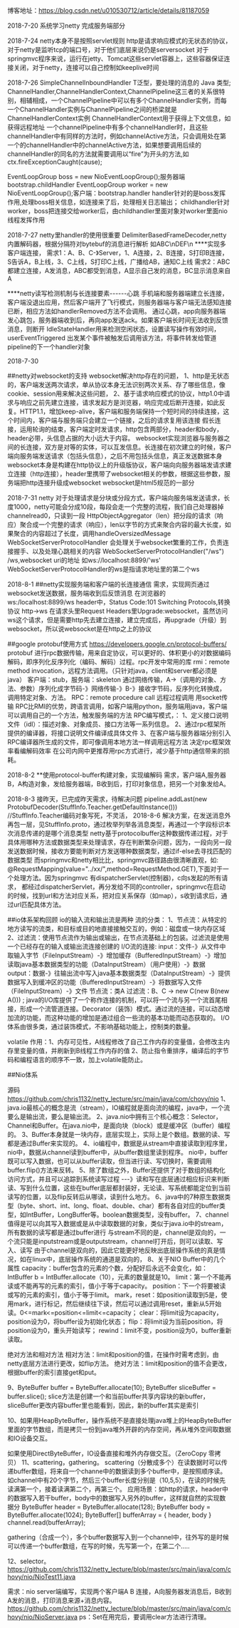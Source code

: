 博客地址：https://blog.csdn.net/u010530712/article/details/81187059

2018-7-20
系统学习netty
完成服务端部分

2018-7-24
netty本身不是按照servlet规则
http是请求响应模式的无状态的协议，对于netty是监听tcp的端口号，对于他们底层来说仍是serversocket
对于springmvc程序来说，运行在jetty、Tomcat这些servlet容器上，这些容器保证连接关闭，对于netty，连接可以自己控制如keeplive时间

2018-7-26
SimpleChannelInboundHandler<T> T泛型，要处理的消息的 Java 类型;
ChannelHandler,ChannelHandlerContext,ChannelPipeline这三者的关系很特别，相辅相成，一个ChannelPipeline中可以有多个ChannelHandler实例，而每一个ChannelHandler实例与ChannelPipeline之间的桥梁就是ChannelHandlerContext实例
ChannelHandlerContext用于获得上下文信息，如获得远程地址
一个channelPipeline中有多个channelHandler时，且这些channelHandler中有同样的方法时，例如channelActive方法，只会调用处在第一个的channelHandler中的channelActive方法，如果想要调用后续的channelHandler的同名的方法就需要调用以“fire”为开头的方法,如ctx.fireExceptionCaught(cause);

EventLoopGroup boss = new NioEventLoopGroup();服务器端 bootstrap.childHandler
EventLoopGroup worker = new NioEventLoopGroup();客户端：bootstrap.handler
handler针对的是boss发挥作用,处理boss相关信息，如连接来了后，处理相关日志输出；
childhandler针对worker，boss把连接交给worker后，由childhandler里面对象对worker里面nio线程发挥作用

2018-7-27
netty里handler的使用很重要
DelimiterBasedFrameDecoder,netty内置解码器，根据分隔符对bytebuf的消息进行解析  如ABC\nDEF\n
****实现多客户端连接，
需求1：A、B、C-》Server，1、A连接，2、B连接，S打印B连接，S告诉A，B上线，3、C上线，S打印C上线，广播给AB，通知C上线
需求2：ABC都建立连接，A发消息，ABC都受到消息，A显示自己发的消息，BC显示消息来自A

****netty读写检测机制与长连接要素------心跳
手机端和服务器端建立长连接，客户端没退出应用，然后客户端开了飞行模式，则服务器端与客户端无法感知连接已断，相应方法如handlerRemoved方法不会调用。
通过心跳，app向服务器端发心跳包，服务器端收到后，再向app发送ack。如果客户端长时间无法收到反馈消息，则断开
IdleStateHandler用来检测空闲状态，设置读写操作有效时间，
userEventTriggered 出发某个事件被触发后调用该方法，将事件转发给管道pipeline的下一个handler对象

2018-7-30

##netty对websocket的支持
websocket解决http存在的问题， 1、http是无状态的，客户端发送两次请求，单从协议本身无法识别两次关系、存了哪些信息，像cookie、session用来解决这些问题， 2、基于请求响应模式的协议，http1.0中请求与响应之前先建立连接，请求发起方是浏览器，响应完成后断开连接，如此反复。HTTP1.1，增加keep-alive，客户端和服务端保持一个短时间的持续连接，这个时间内，客户端与服务端只会建立一个链接，之后的请求复用该连接
假长连接，运用轮询的结束，客户端定时发请求，http包含两部分，header和body，header必带，头信息占据的大小远大于内容。
websocket实现浏览器与服务器之间的长连接，双方是对等的实体，可以互发信息。长连接在初次建立的时候，客户端向服务端发送请求（包括头信息），之后不用包括头信息，真正发送数据本身
websocket本身是构建在http协议上的升级版协议，客户端向向服务器端发请求建立连接（http连接），header里携带了websocket相关的参数，根据这些参数，服务端把http连接升级成websocket
websocket是html5规范的一部分

2018-7-31
netty 对于处理请求是分块或分段方式，客户端向服务端发送请求，长度1000，netty可能会分成10段，每段会走一个完整的流程，我们自己处理器掉channelread0，只读到一段
HttpObjectAggregator（len）把分段的请求（响应）聚合成一个完整的请求（响应），len以字节的方式来聚合内容的最大长度，如果聚合的内容超过了长度，调用handleOversizedMessage
WebSocketServerProtocolHandler 会处理关于websocket繁重的工作，负责连接握手、以及处理心跳相关的内容
WebSocketServerProtocolHandler("/ws")  /ws,websocket uri的地址   如ws://localhost:8899/'ws'   WebSocketServerProtocolHandler的ws是指请求地址里的第二个ws

2018-8-1
##netty实现服务端和客户端的长连接通信
需求，实现网页通过websocket发送数据，服务端收到后反馈消息
在浏览器的ws:/localhost:8899/ws  header中，Status Code:101 Switching Protocols,转换协议  http->ws
在请求头里Request Headers里Upgrade:websocket，虽然访问ws这个请求，但是需要http先去建立连接，建立完成后，再upgrade（升级）到websocket，所以说websocket是在http之上的协议

##google protobuf使用方式  https://developers.google.cn/protocol-buffers/
protobuf 进行rpc数据传输，用来自定协议，可以更好的、体积更小的对数据编码解码，即序列化反序列化（编码、解码）过程。rpc开发中常用的库
rmi：remote method invocation，远程方法调用。（只针对java，client和server都必须是java） 客户端：stub，服务端：skeleton
通过网络传输，A->（调用的对象、方法、参数）序列化成字节码-》网络传输-》B-》接收字节码，反序列化转换成，调用特定对象、方法。
RPC：remote procedure call 远程过程调用  用socket传输
RPC比RMI的优势，跨语言调用，如客户端用python，服务端用java，客户端可以调用自己的一个方法，触发服务端的方法
RPC编写模式，：
1、定义接口说明文件（idl）：描述对象、对象成员、接口方法等一系列信息。
2、通过rpc框架所提供的编译器，将接口说明文件编译成具体文件
3、在客户端与服务器端分别引入RPC编译器所生成的文件，即可像调用本地方法一样调用远程方法
决定rpc框架效率看编解码效率
在公司内网中更推荐用rpc方式进行，减少基于http通信带来的损耗。

2018-8-2
**使用protocol-buffer构建对象，实现编解码
需求，客户端A,服务器B，A构造对象，发给服务器端，B收到后，打印对象信息，把另一个对象发给A。

2018-8-3
接昨天，已完成昨天需求，待解决问题
        pipeline.addLast(new ProtobufDecoder(StuffInfo.Teacher.getDefaultInstance()))   //StuffInfo.Teacher编码对象写死，不灵活，
2018-8-6
解决方案，在发送消息外再包一层，见StuffInfo.proto，通过枚举列举各消息类型，再通过一个字段标识本次消息传递的是哪个消息类型
netty基于protocolbuffer这种数据传递过程，对于具体用哪种方法或数据类型来处理请求，存在判断繁杂问题，因为，一段向另一段发送数据时候，接收方要能判断对方发送哪种数据类型，通过if-else去寻找匹配的数据类型
而springmvc和netty相比比，springmvc路径路由很清晰直观，如: @RequestMapping(value="../xx/",method=RequestMethod.GET),下面对于一个处理方法。因为springmvc 有dispatcherServlet(控制器)，c向s发起的所有请求，
都经过dispatcherServlet，再分发给不同的controller，springmvc在启动的时候，找到url和方法对应关系，把对应关系保存（如map），s收到请求后，通过url匹配具体方法。

##io体系架构回顾
io的输入流和输出流是两种
流的分类：
1、节点流：从特定的地方读写的流类，和目标或目的地直接接触交互的，例如：磁盘或一块内存区域
2、过滤流：使用节点流作为输出或输出，在节点流基础上的包装。过滤流是使用一个已经存在的输入或输出流连接创建的
I/O流的连接:
input：文件-》从文件中取输入字节（FileInputStream）-》增加缓存（BufferedInputStream）-》增加读取java基本数据类型的功能（DataInputStream）（用户使用）-》数据
output：数据-》往输出流中写入java基本数据类型（DataInputStream）-》提供数据写入到缓冲区的功能（BufferedInputStream）-》将数据写入文件（FileInputStream）-》文件
节点流：类A  过滤流：B、C    ->   new C(new B(new A())) ;
java的I/O库提供了一个称作连接的机制，可以将一个流与另一个流首尾相接，形成一个流管道连接。Decorator（装饰）模式。通过流的连接，可以动态增加流的功能，而这种功能的增加是通过组合一些流的基本功能而动态获取的。
I/O体系由很多类，通过装饰模式，不影响基础功能上，控制类的数量。

volatile 作用：1、内存可见性，A线程修改了自己工作内存的变量值，会修改主内存里变量的值，并刷新到B线程工作内存的值
2、防止指令重排序，编译后的字节码和编程语言的顺序不一致，加上volatile能防止。

##Nio体系

源码 https://github.com/chris1132/netty_lecture/src/main/java/com/chovy/nio
1、java.io最核心的概念是流（stream），IO编程就是面向流的编程，java中，一个流要么是输出流，要么是输出流。
2、java.nio中拥有三个核心概念：Selector，Channel和Buffer。在java.nio中，是面向块（block）或是缓冲区（buffer）编程的。
3、Buffer本身就是一块内存，底层实现上，实际上是个数组。数据的读、写都是通过Buffer来实现的。
4、io编程中，数据是从stream中直接读取到程序里，nio中，数据从channel读到buffer中，从buffer数组里读到程序。
nio中，buffer既可以写入数据，也可以从buffer读取，但当进行读、写切换时，需要调用buffer.flip()方法来反转。
5、除了数组之外，Buffer还提供了对于数组的结构化访问方式，并且可以追踪到系统读写过程
---》读和写在底层通过相应标识来判断读、写到什么位置，这些在buffer底层都封装好，无论读、写系统都能定位到当前读写的位置，以及flip反转后从哪读，读到什么地方。
6、java中的7种原生数据类型（byte、short、int、long、float、double、char）都有各自对应的buffer类型，如IntBuffer，LongBuffer等。boolean数据类型，没有buffer。
7、channel值得是可以向其写入数据或是从中读取数据的对象，类似于java.io中的stream，所有数据的读写都是通过buffer进行
与stream不同的是，channel是双向的，一个流只能是inputstream或是outputstream，channel打开后，则可以读取、写入、读写
由于channel是双向的，因此它能更好地反映出底层操作系统的真是情况，如在linux中，底层操作系统的通道是双向的，
8、关于NIO Buffer中的几个属性
capacity：buffer包含的元素的个数，分配好后永远不会变化，如：IntBuffer b = IntBuffer.allocate（10），元素的数量就是10。
limit：第一个不能再读或不能再写的元素的索引，值小于等于capacity。
position：下一个将要被读或写的元素的索引，值小于等于limit。
mark，reset：如position读取到5是，使用mark，进行标记，然后继续往下读，然后可以通过调用reset，重新从5开始读。0<=mark<=position<=limit<=capacity；
clear：将limit设为capacity，position设为0，将buffer设为初始化状态；
flip：将limit设为当前position，将position设为0，重头开始读写；
rewind：limit不变，position设为0，buffer重新读取。

绝对方法和相对方法
相对方法：limit和position的值，在操作时需考虑到，由netty底层方法进行更改，如flip方法。
绝对方法：limit和position的值不会更改，根据buffer的索引直接get和put。

9、ByteBuffer buffer = ByteBuffer.allocate(10); ByteBuffer sliceBuffer = buffer.slice();
slice方法是创建一个和当前buffer共享内容块的新buffer，sliceBuffer更改内容buffer里也能看到，因此，新的buffer其实是索引

10、如果用HeapByteBuffer，操作系统不是直接处理java堆上的HeapByteBuffer里面的字节数组，而是拷贝一份到java堆外开辟的内存空间，再从堆外空间取数据和IO设备交互。

如果使用DirectByteBuffer，IO设备直接和堆外内存做交互。（ZeroCopy 零拷贝）
11、scattering，gathering。
scattering（分散成多个）在读数据时可以传递buffer数组，将来自一个channe中的数据读到多个buffer中，是按照顺序读。如channel中有20个字节，然后三个buffer长度分别是（10,5,5），在读的时候先读满第一个，接着读满第二个，再第三个。
应用场景：如http的请求，header中的数据写入若干buffer，body中的数据写入另外的buffer，这样就自然的实现数据分
ByteBuffer header = ByteBuffer.allocate(128);
ByteBuffer body   = ByteBuffer.allocate(1024);
ByteBuffer[] bufferArray = { header, body }
channel.read(bufferArray);

gathering（合成一个），多个buffer数据写入到一个channel中，往外写的是时候可以传递一个buffer数组，在写的时候，先写第一个，在第二个.....

12、selector。
https://github.com/chris1132/netty_lecture/blob/master/src/main/java/com/chovy/nio/NioTest11.java

需求：nio server端编写，实现两个客户端A B 连接，A向服务器发消息后，B收到A发的消息，打印消息来源+消息内容。
https://github.com/chris1132/netty_lecture/blob/master/src/main/java/com/chovy/nio/NioServer.java
ps：Set<SelectionKey>在用完后，要调用clear方法进行清理。